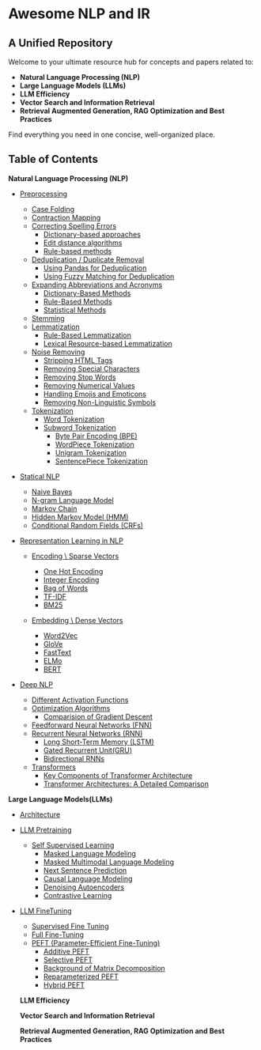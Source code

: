 # Awesome NLP and IR

## A Unified Repository

Welcome to your ultimate resource hub for concepts and papers related to:

- **Natural Language Processing (NLP)**
- **Large Language Models (LLMs)**
- **LLM Efficiency**
- **Vector Search and Information Retrieval** 
- **Retrieval Augmented Generation, RAG Optimization and Best Practices**

Find everything you need in one concise, well-organized place.

## Table of Contents

**Natural Language Processing (NLP)**

- [Preprocessing](#preprocessing)
  - [Case Folding](#case-folding)
  - [Contraction Mapping](#contraction-mapping)
  - [Correcting Spelling Errors](#correcting-spelling-errors)
    - [Dictionary-based approaches](#dictionary-based-approaches)
    - [Edit distance algorithms](#edit-distance-algorithms)
    - [Rule-based methods](#rule-based-methods)
  - [Deduplication / Duplicate Removal](#deduplication--duplicate-removal)
    - [Using Pandas for Deduplication](#using-pandas-for-deduplication)
    - [Using Fuzzy Matching for Deduplication](#using-fuzzy-matching-for-deduplication)
  - [Expanding Abbreviations and Acronyms](#expanding-abbreviations-and-acronyms)
    - [Dictionary-Based Methods](#dictionary-based-methods)
    - [Rule-Based Methods](#rule-based-methods)
    - [Statistical Methods](#statistical-methods)
  - [Stemming](#stemming)
  - [Lemmatization](#lemmatization)
    - [Rule-Based Lemmatization](#rule-based-lemmatization)
    - [Lexical Resource-based Lemmatization](#lexical-resource-based-lemmatization)
  - [Noise Removing](#noise-removing)
    - [Stripping HTML Tags](#stripping-html-tags)
    - [Removing Special Characters](#removing-special-characters)
    - [Removing Stop Words](#removing-stop-words)
    - [Removing Numerical Values](#removing-numerical-values)
    - [Handling Emojis and Emoticons](#handling-emojis-and-emoticons)
    - [Removing Non-Linguistic Symbols](#removing-non-linguistic-symbols)
  - [Tokenization](#tokenization)
    - [Word Tokenization](#word-tokenization)
    - [Subword Tokenization](#subword-tokenization)
      - [Byte Pair Encoding (BPE)](#byte-pair-encoding-bpe)
      - [WordPiece Tokenization](#wordpiece-tokenization)
      - [Unigram Tokenization](#unigram-tokenization)
      - [SentencePiece Tokenization](#sentencepiece-tokenization)
- [Statical NLP](#statical-nlp)
  - [Naive Bayes](#naive-bayes)
  - [N-gram Language Model](#n-gram-language-model)
  - [Markov Chain](#markov-chain)
  - [Hidden Markov Model (HMM)](#hidden-markov-model-hmm)
  - [Conditional Random Fields (CRFs)](#conditional-random-fields-crfs)
- [Representation Learning in NLP](#statical-nlp)
  - [Encoding \ Sparse Vectors](#correcting-spelling-errors)
      - [One Hot Encoding](#dictionary-based-approaches)
      - [Integer Encoding](#dictionary-based-approaches)
      - [Bag of Words](#dictionary-based-approaches)
      - [TF-IDF](#dictionary-based-approaches)
      - [BM25](#dictionary-based-approaches)

  - [Embedding \ Dense Vectors](#correcting-spelling-errors)
      - [Word2Vec](#dictionary-based-approaches)
      - [GloVe](#dictionary-based-approaches)
      - [FastText](#dictionary-based-approaches)
      - [ELMo](#dictionary-based-approaches)
      - [BERT](#dictionary-based-approaches)
    
- [Deep NLP](#statical-nlp)
  - [Different Activation Functions](#correcting-spelling-errors)
  - [Optimization Algorithms](#correcting-spelling-errors)
      - [Comparision of Gradient Descent](#dictionary-based-approaches)
  - [Feedforward Neural Networks (FNN)](#correcting-spelling-errors)
  - [Recurrent Neural Networks (RNN)](#correcting-spelling-errors)
      - [Long Short-Term Memory (LSTM)](#dictionary-based-approaches)
      - [Gated Recurrent Unit(GRU)](#dictionary-based-approaches)
      - [Bidirectional RNNs](#dictionary-based-approaches)
  - [Transformers](#dictionary-based-approaches)
      - [Key Components of Transformer Architecture](#dictionary-based-approaches)
      - [Transformer Architectures: A Detailed Comparison](#dictionary-based-approaches)
         
       
**Large Language Models(LLMs)**
- [Architecture](#preprocessing)
- [LLM Pretraining](#preprocessing)
  - [Self Supervised Learning](#case-folding)
      - [Masked Language Modeling](#dictionary-based-approaches)
      - [Masked Multimodal Language Modeling](#dictionary-based-approaches)
      - [Next Sentence Prediction](#dictionary-based-approaches)
      - [Causal Language Modeling](#dictionary-based-approaches)
      - [Denoising Autoencoders](#dictionary-based-approaches)
      - [Contrastive Learning](#dictionary-based-approaches)
- [LLM FineTuning](#preprocessing)
  - [Supervised Fine Tuning](#preprocessing)
  - [Full Fine-Tuning](#dictionary-based-approaches)
  - [PEFT (Parameter-Efficient Fine-Tuning)](#dictionary-based-approaches)
      - [Additive PEFT](#dictionary-based-approaches)
      - [Selective PEFT](#dictionary-based-approaches)
      - [Background of Matrix Decomposition](#dictionary-based-approaches)
      - [Reparameterized PEFT](#dictionary-based-approaches)
      - [Hybrid PEFT](#dictionary-based-approaches)







  **LLM Efficiency**
  
  **Vector Search and Information Retrieval**

  **Retrieval Augmented Generation, RAG Optimization and Best Practices**
